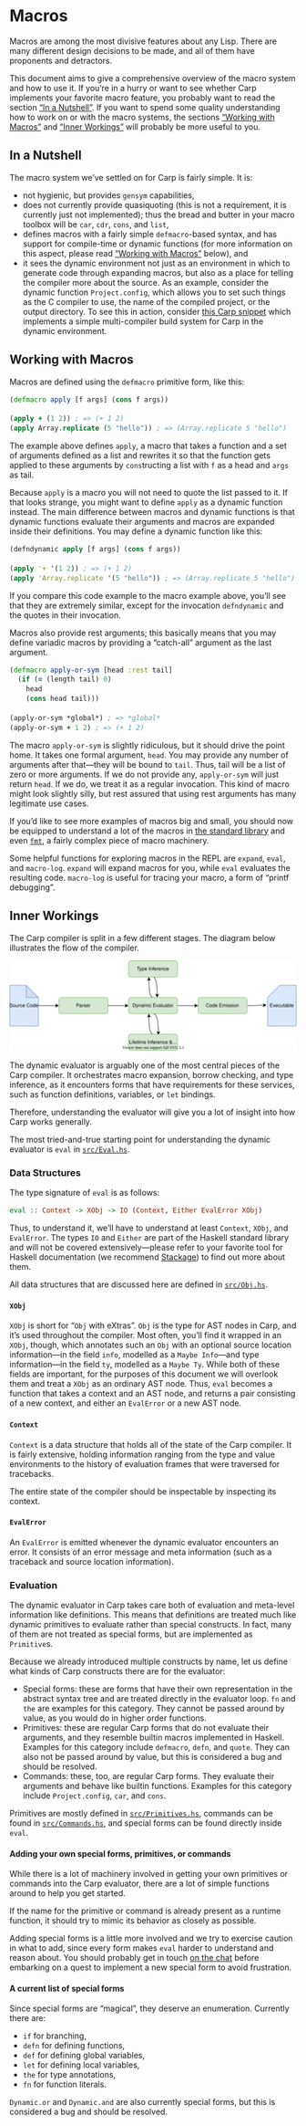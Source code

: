 # Macros

Macros are among the most divisive features about any Lisp. There are many
different design decisions to be made, and all of them have proponents and
detractors.

This document aims to give a comprehensive overview of the macro system and
how to use it. If you’re in a hurry or want to see whether Carp implements your
favorite macro feature, you probably want to read the section [“In a
Nutshell”](#in-a-nutshell). If you want to spend some quality understanding
how to work on or with the macro systems, the sections [“Working with
Macros”](#working-with-macros) and [“Inner Workings”](#inner-workings) will
probably be more useful to you.

## In a Nutshell

The macro system we’ve settled on for Carp is fairly simple. It is:

- not hygienic, but provides `gensym` capabilities,
- does not currently provide quasiquoting (this is not a requirement, it is
  currently just not implemented); thus the bread and butter in your macro
  toolbox will be `car`, `cdr`, `cons`, and `list`,
- defines macros with a fairly simple `defmacro`-based syntax, and has support
  for compile-time or dynamic functions (for more information on this aspect,
  please read [“Working with Macros”](#working-with-macros) below), and
- it sees the dynamic environment not just as an environment in which to
  generate code through expanding macros, but also as a place for telling the
  compiler more about the source. As an example, consider the dynamic function
  `Project.config`, which allows you to set such things as the C compiler to
  use, the name of the compiled project, or the output directory. To see this
  in action, consider [this Carp snippet](https://github.com/carpentry-org/snippets/blob/master/build_system.carp)
  which implements a simple multi-compiler build system for Carp in the dynamic
  environment.

## Working with Macros

Macros are defined using the `defmacro` primitive form, like this:

```clojure
(defmacro apply [f args] (cons f args))

(apply + (1 2)) ; => (+ 1 2)
(apply Array.replicate (5 "hello")) ; => (Array.replicate 5 "hello")
```

The example above defines `apply`, a macro that takes a function and a set of
arguments defined as a list and rewrites it so that the function gets applied
to these arguments by `cons`tructing a list with `f` as a head and `args` as
tail.

Because `apply` is a macro you will not need to quote the list passed to it. If
that looks strange, you might want to define `apply` as a dynamic function
instead. The main difference between macros and dynamic functions is that
dynamic functions evaluate their arguments and macros are expanded inside their
definitions. You may define a dynamic function like this:

```clojure
(defndynamic apply [f args] (cons f args))

(apply '+ '(1 2)) ; => (+ 1 2)
(apply 'Array.replicate '(5 "hello")) ; => (Array.replicate 5 "hello")
```

If you compare this code example to the macro example above, you’ll see that
they are extremely similar, except for the invocation `defndynamic` and the
quotes in their invocation.

Macros also provide rest arguments; this basically means that you may define
variadic macros by providing a “catch-all” argument as the last argument.

```clojure
(defmacro apply-or-sym [head :rest tail]
  (if (= (length tail) 0)
    head
    (cons head tail)))

(apply-or-sym *global*) ; => *global*
(apply-or-sym + 1 2) ; => (+ 1 2)
```

The macro `apply-or-sym` is slightly ridiculous, but it should drive the point
home. It takes one formal argument, `head`. You may provide any number of
arguments after that—they will be bound to `tail`. Thus, tail will be a list of
zero or more arguments. If we do not provide any, `apply-or-sym` will just
return `head`. If we do, we treat it as a regular invocation. This kind of
macro might look slightly silly, but rest assured that using rest arguments has
many legitimate use cases.

If you’d like to see more examples of macros big and small, you should now be
equipped to understand a lot of the macros in [the standard
library](/core/Macros.carp) and even [`fmt`](/core/Format.carp), a fairly
complex piece of macro machinery.

Some helpful functions for exploring macros in the REPL are `expand`, `eval`,
and `macro-log`. `expand` will expand macros for you, while `eval` evaluates
the resulting code. `macro-log` is useful for tracing your macro, a form of
“printf debugging”.

## Inner Workings

The Carp compiler is split in a few different stages. The diagram below
illustrates the flow of the compiler.

![The compiler passes](./compiler-passes.svg)

The dynamic evaluator is arguably one of the most central pieces of the Carp
compiler. It orchestrates macro expansion, borrow checking, and type inference,
as it encounters forms that have requirements for these services, such as
function definitions, variables, or `let` bindings.

Therefore, understanding the evaluator will give you a lot of insight into how
Carp works generally.

The most tried-and-true starting point for understanding the dynamic evaluator
is `eval` in [`src/Eval.hs`](/src/Eval.hs).

### Data Structures

The type signature of `eval` is as follows:

```haskell
eval :: Context -> XObj -> IO (Context, Either EvalError XObj)
```

Thus, to understand it, we’ll have to understand at least `Context`, `XObj`,
and `EvalError`. The types `IO` and `Either` are part of the Haskell standard
library and will not be covered extensively—please refer to your favorite
tool for Haskell documentation (we recommend [Stackage](https://stackage.org))
to find out more about them.

All data structures that are discussed here are defined in
[`src/Obj.hs`](/src/Obj.hs).

#### `XObj`

`XObj` is short for “`Obj` with eXtras”. `Obj` is the type for AST nodes in
Carp, and it’s used throughout the compiler. Most often, you’ll find it wrapped
in an `XObj`, though, which annotates such an `Obj` with an optional source
location information—in the field `info`, modelled as a `Maybe Info`—and
type information—in the field `ty`, modelled as a `Maybe Ty`. While both of
these fields are important, for the purposes of this document we will overlook
them and treat a `XObj` as an ordinary AST node. Thus, `eval` becomes a
function that takes a context and an AST node, and returns a pair consisting of
a new context, and either an `EvalError` or a new AST node.

#### `Context`

`Context` is a data structure that holds all of the state of the Carp compiler.
It is fairly extensive, holding information ranging from the type and value
environments to the history of evaluation frames that were traversed for
tracebacks.

The entire state of the compiler should be inspectable by inspecting its
context.

#### `EvalError`

An `EvalError` is emitted whenever the dynamic evaluator encounters an error.
It consists of an error message and meta information (such as a traceback and
source location information).

### Evaluation

The dynamic evaluator in Carp takes care both of evaluation and meta-level
information like definitions. This means that definitions are treated much like
dynamic primitives to evaluate rather than special constructs. In fact, many of
them are not treated as special forms, but are implemented as `Primitive`s.

Because we already introduced multiple constructs by name, let us define what
kinds of Carp constructs there are for the evaluator:

- Special forms: these are forms that have their own representation in the
  abstract syntax tree and are treated directly in the evaluator loop. `fn` and
  `the` are examples for this category. They cannot be passed around by value,
  as you would do in higher order functions.
- Primitives: these are regular Carp forms that do not evaluate their
  arguments, and they resemble builtin macros implemented in Haskell. Examples
  for this category include `defmacro`, `defn`, and `quote`. They can also not
  be passed around by value, but this is considered a bug and should be
  resolved.
- Commands: these, too, are regular Carp forms. They evaluate their arguments
  and behave like builtin functions. Examples for this category include
  `Project.config`, `car`, and `cons`.

Primitives are mostly defined in [`src/Primitives.hs`](/src/Primitives.hs),
commands can be found in [`src/Commands.hs`](/src/Commands.hs), and special
forms can be found directly inside `eval`.

#### Adding your own special forms, primitives, or commands

While there is a lot of machinery involved in getting your own primitives or
commands into the Carp evaluator, there are a lot of simple functions around to
help you get started.

If the name for the primitive or command is already present as a runtime
function, it should try to mimic its behavior as closely as possible.

Adding special forms is a little more involved and we try to exercise caution
in what to add, since every form makes `eval` harder to understand and reason
about. You should probably get in touch [on the
chat](https://gitter.im/carp-lang/carp) before embarking on a quest to
implement a new special form to avoid frustration.

#### A current list of special forms

Since special forms are “magical”, they deserve an enumeration. Currently there
are:

- `if` for branching,
- `defn` for defining functions,
- `def` for defining global variables,
- `let` for defining local variables,
- `the` for type annotations,
- `fn` for function literals.

`Dynamic.or` and `Dynamic.and` are also currently special forms, but this is
considered a bug and should be resolved.
